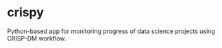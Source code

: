# crispy
Python-based app for monitoring progress of data science projects using CRISP-DM workflow.
